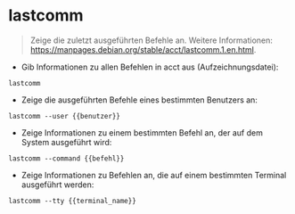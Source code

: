 # lastcomm

> Zeige die zuletzt ausgeführten Befehle an.
> Weitere Informationen: <https://manpages.debian.org/stable/acct/lastcomm.1.en.html>.

- Gib Informationen zu allen Befehlen in acct aus (Aufzeichnungsdatei):

`lastcomm`

- Zeige die ausgeführten Befehle eines bestimmten Benutzers an:

`lastcomm --user {{benutzer}}`

- Zeige Informationen zu einem bestimmten Befehl an, der auf dem System ausgeführt wird:

`lastcomm --command {{befehl}}`

- Zeige Informationen zu Befehlen an, die auf einem bestimmten Terminal ausgeführt werden:

`lastcomm --tty {{terminal_name}}`
